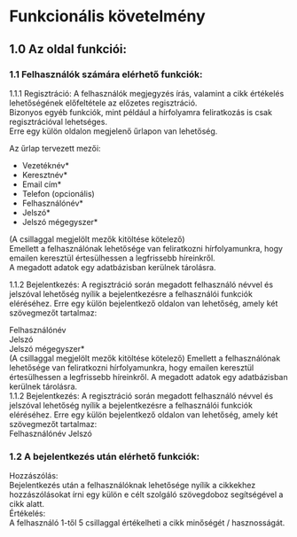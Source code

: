 # Funkcionális követelmény
## 1.0 Az oldal funkciói:

### 1.1 Felhasználók számára elérhető funkciók:

1.1.1 Regisztráció:
A felhasználók megjegyzés írás, valamint a cikk értékelés lehetőségének előfeltétele az előzetes regisztráció. <br>
Bizonyos egyéb funkciók, mint például a hírfolyamra feliratkozás is csak regisztrációval lehetséges. <br>
Erre egy külön oldalon megjelenő űrlapon van lehetőség.

Az űrlap tervezett mezői: <br>
- Vezetéknév*
- Keresztnév*
- Email cím*
- Telefon (opcionális)
- Felhasználónév*
- Jelszó*
- Jelszó mégegyszer*

(A csillaggal megjelölt mezők kitöltése kötelező) <br>
Emellett a felhasználónak lehetősége van feliratkozni hírfolyamunkra, hogy emailen keresztül értesülhessen a legfrissebb híreinkről. <br>
A megadott adatok egy adatbázisban kerülnek tárolásra.

1.1.2 Bejelentkezés:
A regisztráció során megadott felhasználó névvel és jelszóval lehetőség nyílik a bejelentkezésre a felhasználói funkciók eléréséhez.
Erre egy külön bejelentkező oldalon van lehetőség, amely két szövegmezőt tartalmaz: <br>

Felhasználónév <br>
Jelszó <br>
Jelszó mégegyszer* <br>
(A csillaggal megjelölt mezők kitöltése kötelező)
Emellett a felhasználónak lehetősége van feliratkozni hírfolyamunkra, hogy emailen keresztül értesülhessen a legfrissebb híreinkről.
A megadott adatok egy adatbázisban kerülnek tárolásra. <br>
1.1.2 Bejelentkezés:
A regisztráció során megadott felhasználó névvel és jelszóval lehetőség nyílik a bejelentkezésre a felhasználói funkciók eléréséhez. Erre egy külön bejelentkező oldalon van lehetőség, amely két szövegmezőt tartalmaz: <br>
Felhasználónév
Jelszó
### 1.2	A bejelentkezés után elérhető funkciók: <br>
Hozzászólás: <br>
Bejelentkezés után a felhasználóknak lehetősége nyílik a cikkekhez hozzászólásokat írni egy külön e célt szolgáló szövegdoboz segítségével a cikk alatt. <br>
Értékelés: <br>
A felhasználó 1-től 5 csillaggal értékelheti a cikk minőségét / hasznosságát.
